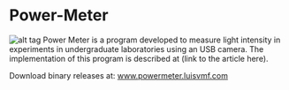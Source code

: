 # Power-Meter
![alt tag](https://img.shields.io/badge/build-passing-brightgreen.svg)
Power Meter is a program developed to measure light intensity in experiments in undergraduate laboratories using an USB camera. The implementation of this program is described at (link to the article here).

Download binary releases at:
<a href="http://powermeter.luisvmf.com" target="_blank">www.powermeter.luisvmf.com</a>
